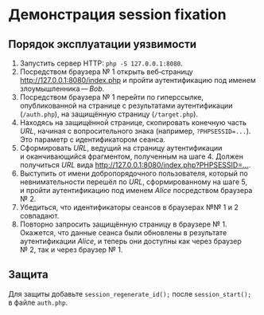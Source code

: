 # Демонстрация session fixation

## Порядок эксплуатации уязвимости

1. Запустить сервер HTTP: `php -S 127.0.0.1:8080`.
2. Посредством браузера № 1 открыть веб­‑страницу <http://127.0.0.1:8080/index.php> и пройти аутентификацию под именем злоумышленника ⁠— _Bob_.
3. Посредством браузера № 1 перейти по гиперссылке, опубликованной на странице с результатами аутентификации (`/auth.php`), на защищённую страницу (`/target.php`).
4. Находясь на защищённой странице, скопировать конечную часть _URL_, начиная с вопросительного знака (например, `?PHPSESSID=...`). Это параметр с идентификатором сеанса.
5. Сформировать _URL_, ведущий на страницу аутентификации и оканчивающийся фрагментом, полученным на шаге 4. Должен получиться _URL_ вида <http://127.0.0.1:8080/index.php?PHPSESSID=...>.
6. Выступить от имени добропорядочного пользователя, который по невнимательности перешёл по _URL_, сформированному на шаге 5, и пройти аутентификацию под именем _Alice_ посредством браузера № 2.
7. Убедиться, что идентификаторы сеансов в браузерах №⁠№ 1 и 2 совпадают.
8. Повторно запросить защищённую страницу в браузере № 1. Окажется, что данные сеанса были обновлены в результате аутентификации _Alice_, и теперь они доступны как через браузер № 2, так и через браузер № 1.

## Защита

Для защиты добавьте `session_regenerate_id();` после `session_start();` в файле `auth.php`.
